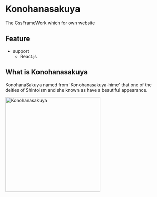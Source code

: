 

# Konohanasakuya

The CssFrameWork which for own website

## Feature

- support
    - React.js  

## What is Konohanasakuya

KonohanaSakuya named from 'Konohanasakuya-hime' that one of the deities of Shintoism and she known as have a beautiful appearance.

<img src="https://upload.wikimedia.org/wikipedia/commons/7/70/Konohana_Sakuyahime.jpg" alt="Konohanasakuya" style="width:300px;" />
